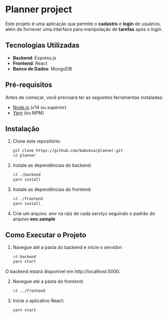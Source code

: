 # Planner project

Este projeto é uma aplicação que permite o **cadastro** e **login** de usuários, além de fornecer uma interface para manipulação de **tarefas** após o login.

## Tecnologias Utilizadas

- **Backend**: Express.js
- **Frontend**: React
- **Banco de Dados**: MongoDB

## Pré-requisitos

Antes de começar, você precisará ter as seguintes ferramentas instaladas:

- [Node.js](https://nodejs.org/) (v14 ou superior)
- [Yarn](https://yarnpkg.com/) (ou NPM)

## Instalação

1. Clone este repositório:

   ```bash
   git clone https://github.com/baboosa/planner.git
   cd planner

2. Instale as dependências do backend:
    ```bash
    cd ./backend
    yarn install

3. Instale as dependências do frontend:
    ```bash
    cd ./frontend
    yarn install

4. Crie um arquivo .env na raiz de cada serviço seguindo o padrão do arquivo **env.sample**


## Como Executar o Projeto

1. Navegue até a pasta do backend e inicie o servidor:
    ```bash
    cd backend
    yarn start
O backend estará disponível em http://localhost:5000.

2. Navegue até a pasta do frontend:
    ```bash
    cd ../frontend
3. Inicie o aplicativo React:
    ```bash
    yarn start
